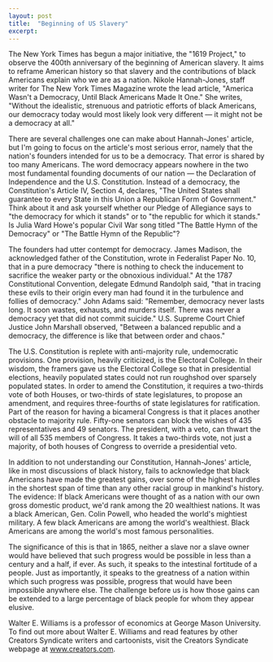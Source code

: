```yaml
---
layout: post
title:  "Beginning of US Slavery"
excerpt:
---
```




The New York Times has begun a major initiative, the "1619 Project," to observe the 400th anniversary of the beginning of American slavery. It aims to reframe American history so that slavery and the contributions of black Americans explain who we are as a nation. Nikole Hannah-Jones, staff writer for The New York Times Magazine wrote the lead article, "America Wasn't a Democracy, Until Black Americans Made It One." She writes, "Without the idealistic, strenuous and patriotic efforts of black Americans, our democracy today would most likely look very different — it might not be a democracy at all."

There are several challenges one can make about Hannah-Jones' article, but I'm going to focus on the article's most serious error, namely that the nation's founders intended for us to be a democracy. That error is shared by too many Americans. The word democracy appears nowhere in the two most fundamental founding documents of our nation — the Declaration of Independence and the U.S. Constitution. Instead of a democracy, the Constitution's Article IV, Section 4, declares, "The United States shall guarantee to every State in this Union a Republican Form of Government." Think about it and ask yourself whether our Pledge of Allegiance says to "the democracy for which it stands" or to "the republic for which it stands." Is Julia Ward Howe's popular Civil War song titled "The Battle Hymn of the Democracy" or "The Battle Hymn of the Republic"?

The founders had utter contempt for democracy. James Madison, the acknowledged father of the Constitution, wrote in Federalist Paper No. 10, that in a pure democracy "there is nothing to check the inducement to sacrifice the weaker party or the obnoxious individual." At the 1787 Constitutional Convention, delegate Edmund Randolph said, "that in tracing these evils to their origin every man had found it in the turbulence and follies of democracy." John Adams said: "Remember, democracy never lasts long. It soon wastes, exhausts, and murders itself. There was never a democracy yet that did not commit suicide." U.S. Supreme Court Chief Justice John Marshall observed, "Between a balanced republic and a democracy, the difference is like that between order and chaos." 

The U.S. Constitution is replete with anti-majority rule, undemocratic provisions. One provision, heavily criticized, is the Electoral College. In their wisdom, the framers gave us the Electoral College so that in presidential elections, heavily populated states could not run roughshod over sparsely populated states. In order to amend the Constitution, it requires a two-thirds vote of both Houses, or two-thirds of state legislatures, to propose an amendment, and requires three-fourths of state legislatures for ratification. Part of the reason for having a bicameral Congress is that it places another obstacle to majority rule. Fifty-one senators can block the wishes of 435 representatives and 49 senators. The president, with a veto, can thwart the will of all 535 members of Congress. It takes a two-thirds vote, not just a majority, of both houses of Congress to override a presidential veto. 

In addition to not understanding our Constitution, Hannah-Jones' article, like in most discussions of black history, fails to acknowledge that black Americans have made the greatest gains, over some of the highest hurdles in the shortest span of time than any other racial group in mankind's history. The evidence: If black Americans were thought of as a nation with our own gross domestic product, we'd rank among the 20 wealthiest nations. It was a black American, Gen. Colin Powell, who headed the world's mightiest military. A few black Americans are among the world's wealthiest. Black Americans are among the world's most famous personalities.

The significance of this is that in 1865, neither a slave nor a slave owner would have believed that such progress would be possible in less than a century and a half, if ever. As such, it speaks to the intestinal fortitude of a people. Just as importantly, it speaks to the greatness of a nation within which such progress was possible, progress that would have been impossible anywhere else. The challenge before us is how those gains can be extended to a large percentage of black people for whom they appear elusive.



Walter E. Williams is a professor of economics at George Mason University. To find out more about Walter E. Williams and read features by other Creators Syndicate writers and cartoonists, visit the Creators Syndicate webpage at www.creators.com.

